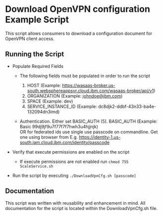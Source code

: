 # Download OpenVPN configuration Example Script

This script allows consumers to download a configuration document for OpenVPN client access.

## Running the Script

* Populate Required Fields
  * The following fields must be populated in order to run the script
      1. HOST         (Example: https://wasaas-broker.us-south.websphereappsvr.cloud.ibm.com/wasaas-broker/api/v1)
      2. ORGANIZATION (Example: johndoe@ibm.com)
      3. SPACE        (Example: dev)
      4. SERVICE_INSTANCE_ID   (Example: dc8djk2-ddbf-43n33-ba4e-132094dn3imd)

  * Authentication. Either set BASIC_AUTH
      (5). BASIC_AUTH   (Example: Basic 99dj9jf9u7f77f7f7hwh3u4hjjnjk)         
      OR for federated ids use single use passcode on commandline.  Get one using browser from
      E.g. https://identity-1.us-south.iam.cloud.ibm.com/identity/passcode

* Verify that execute permissions are enabled on the script
  * If execute permissions are not enabled run `chmod 755 ScaleService.sh`

* Run the script by executing `./DownloadVpnCfg.sh [passcode]`

## Documentation
This script was written with reusability and enhancement in mind. All documentation for the script is located within the DownloadVpnCfg.sh file.
